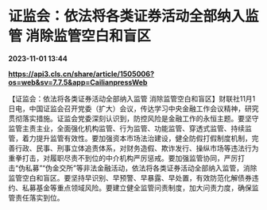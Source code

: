 # 证监会：依法将各类证券活动全部纳入监管 消除监管空白和盲区

**2023-11-01 13:44**

**https://api3.cls.cn/share/article/1505006?os=web&sv=7.7.5&app=CailianpressWeb**

【证监会：依法将各类证券活动全部纳入监管 消除监管空白和盲区】财联社11月1日电，中国证监会召开党委（扩大）会议，传达学习中央金融工作会议精神，研究贯彻落实措施。证监会党委深刻认识到，防控风险是金融工作的永恒主题。要坚守监管主责主业，全面强化机构监管、行为监管、功能监管、穿透式监管、持续监管，着力提升监管有效性。要加强资本市场法治建设，健全防假打假制度机制，完善行政、民事、刑事立体追责体系，对财务造假、欺诈发行、操纵市场等违法行为重拳打击，对履职尽责不到位的中介机构严厉惩戒。要加强监管协同，严厉打击“伪私募”“伪金交所”等非法金融活动，依法将各类证券活动全部纳入监管，消除监管空白和盲区。要坚持早识别、早预警、早暴露、早处置，有效防范化解债券违约、私募基金等重点领域风险。要建立健全监管问责制度，加大问责力度，确保监管责任落实到位。
